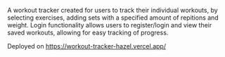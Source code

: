 A workout tracker created for users to track their individual workouts, by selecting exercises, adding sets with a specified amount of repitions and weight. 
Login functionality allows users to register/login and view their saved workouts, allowing for easy tracking of progress.

Deployed on https://workout-tracker-hazel.vercel.app/ 
